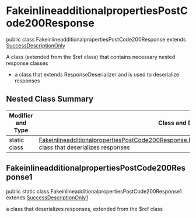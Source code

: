 # FakeinlineadditionalpropertiesPostCode200Response

public class FakeinlineadditionalpropertiesPostCode200Response extends [SuccessDescriptionOnly](../../components/responses/SuccessDescriptionOnly.md)

A class (extended from the $ref class) that contains necessary nested response classes
- a class that extends ResponseDeserializer and is used to deserialize responses

## Nested Class Summary
| Modifier and Type | Class and Description |
| ----------------- | --------------------- |
| static class | [FakeinlineadditionalpropertiesPostCode200Response.FakeinlineadditionalpropertiesPostCode200Response1](#fakeinlineadditionalpropertiespostcode200response1)<br> class that deserializes responses |

## FakeinlineadditionalpropertiesPostCode200Response1
public static class FakeinlineadditionalpropertiesPostCode200Response1 extends [SuccessDescriptionOnly1](../../components/responses/SuccessDescriptionOnly.md#successdescriptiononly1)<br>

a class that deserializes responses, extended from the $ref class

